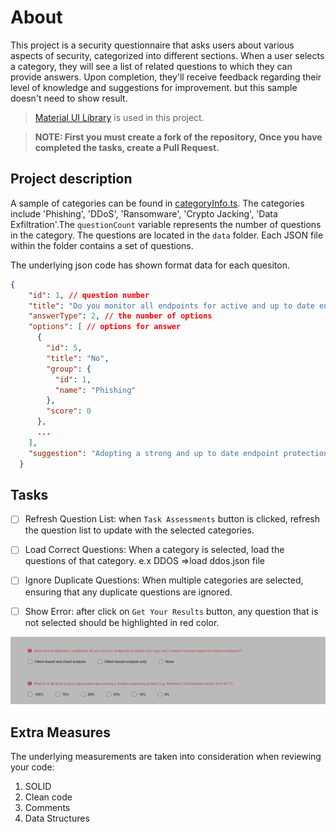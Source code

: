 # About

This project is a security questionnaire that asks users about various aspects of security, categorized into different sections. When a user selects a category, they will see a list of related questions to which they can provide answers. Upon completion, they'll receive feedback regarding their level of knowledge and suggestions for improvement. but this sample doesn't  need to show result.

> [Material UI Library](https://mui.com/) is used in this project.

> **NOTE: First you must create a fork of the repository, Once you have completed the tasks, create a Pull Request.**

## Project description

A sample of categories can be found in [categoryInfo.ts](./src/context/categoryInfo.ts). The categories include 'Phishing', 'DDoS', 'Ransomware', 'Crypto Jacking', 'Data Exfiltration'.The `questionCount` variable represents the number of questions in the category. The questions are located in the `data` folder. Each JSON file within the folder contains a set of questions.

The underlying json code has shown format data for each quesiton.

```json
{
    "id": 1, // question number
    "title": "Do you monitor all endpoints for active and up to date endpoint protection (AntiVirus)?", //  question
    "answerType": 2, // the number of options
    "options": [ // options for answer
      {
        "id": 5,
        "title": "No",
        "group": {
          "id": 1,
          "name": "Phishing"
        },
        "score": 0
      },
      ...
    ],
    "suggestion": "Adopting a strong and up to date endpoint protection policy is ..." // security suggestion
  }
```

## Tasks

- [ ] Refresh Question List: when `Task Assessments` button is clicked, refresh the question list to update with the selected categories.

- [ ] Load Correct Questions: When a category is selected, load the questions of that category. e.x DDOS =>load ddos.json file

- [ ] Ignore Duplicate Questions: When multiple categories are selected, ensuring that any duplicate questions are ignored.

- [ ] Show Error: after click on `Get Your Results` button, any question that is not selected should be highlighted in red color.

![error](./error.png)

## Extra Measures

The underlying measurements are taken into consideration when reviewing your code:

1. SOLID
2. Clean code
3. Comments
4. Data Structures
